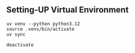 ## Setting-UP Virtual Environment
```
uv venv --python python3.12
source .venv/bin/activate
uv sync
```

```
deactivate
```

